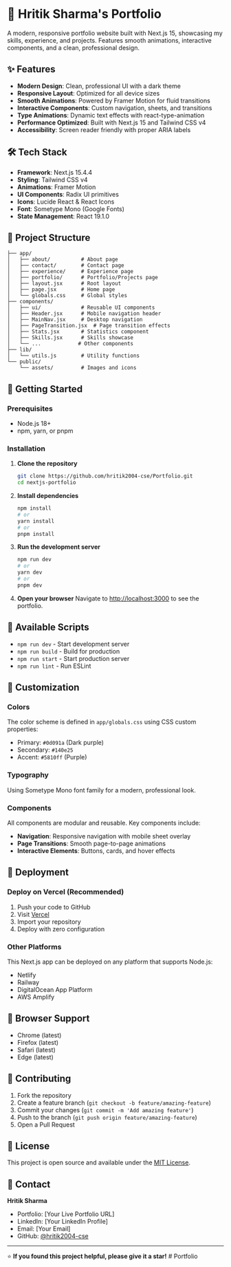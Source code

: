 # 🚀 Hritik Sharma's Portfolio

A modern, responsive portfolio website built with Next.js 15, showcasing my skills, experience, and projects. Features smooth animations, interactive components, and a clean, professional design.

## ✨ Features

- **Modern Design**: Clean, professional UI with a dark theme
- **Responsive Layout**: Optimized for all device sizes
- **Smooth Animations**: Powered by Framer Motion for fluid transitions
- **Interactive Components**: Custom navigation, sheets, and transitions
- **Type Animations**: Dynamic text effects with react-type-animation
- **Performance Optimized**: Built with Next.js 15 and Tailwind CSS v4
- **Accessibility**: Screen reader friendly with proper ARIA labels

## 🛠️ Tech Stack

- **Framework**: Next.js 15.4.4
- **Styling**: Tailwind CSS v4
- **Animations**: Framer Motion
- **UI Components**: Radix UI primitives
- **Icons**: Lucide React & React Icons
- **Font**: Sometype Mono (Google Fonts)
- **State Management**: React 19.1.0

## 📁 Project Structure

```
├── app/
│   ├── about/          # About page
│   ├── contact/        # Contact page
│   ├── experience/     # Experience page
│   ├── portfolio/      # Portfolio/Projects page
│   ├── layout.jsx      # Root layout
│   ├── page.jsx        # Home page
│   └── globals.css     # Global styles
├── components/
│   ├── ui/             # Reusable UI components
│   ├── Header.jsx      # Mobile navigation header
│   ├── MainNav.jsx     # Desktop navigation
│   ├── PageTransition.jsx  # Page transition effects
│   ├── Stats.jsx       # Statistics component
│   ├── Skills.jsx      # Skills showcase
│   └── ...            # Other components
├── lib/
│   └── utils.js        # Utility functions
└── public/
    └── assets/         # Images and icons
```

## 🚀 Getting Started

### Prerequisites

- Node.js 18+ 
- npm, yarn, or pnpm

### Installation

1. **Clone the repository**
   ```bash
   git clone https://github.com/hritik2004-cse/Portfolio.git
   cd nextjs-portfolio
   ```

2. **Install dependencies**
   ```bash
   npm install
   # or
   yarn install
   # or
   pnpm install
   ```

3. **Run the development server**
   ```bash
   npm run dev
   # or
   yarn dev
   # or
   pnpm dev
   ```

4. **Open your browser**
   Navigate to [http://localhost:3000](http://localhost:3000) to see the portfolio.

## 📜 Available Scripts

- `npm run dev` - Start development server
- `npm run build` - Build for production
- `npm run start` - Start production server
- `npm run lint` - Run ESLint

## 🎨 Customization

### Colors
The color scheme is defined in `app/globals.css` using CSS custom properties:
- Primary: `#0d091a` (Dark purple)
- Secondary: `#140e25` 
- Accent: `#5810ff` (Purple)

### Typography
Using Sometype Mono font family for a modern, professional look.

### Components
All components are modular and reusable. Key components include:
- **Navigation**: Responsive navigation with mobile sheet overlay
- **Page Transitions**: Smooth page-to-page animations
- **Interactive Elements**: Buttons, cards, and hover effects

## 🚢 Deployment

### Deploy on Vercel (Recommended)

1. Push your code to GitHub
2. Visit [Vercel](https://vercel.com/new)
3. Import your repository
4. Deploy with zero configuration

### Other Platforms

This Next.js app can be deployed on any platform that supports Node.js:
- Netlify
- Railway
- DigitalOcean App Platform
- AWS Amplify

## 📱 Browser Support

- Chrome (latest)
- Firefox (latest)  
- Safari (latest)
- Edge (latest)

## 🤝 Contributing

1. Fork the repository
2. Create a feature branch (`git checkout -b feature/amazing-feature`)
3. Commit your changes (`git commit -m 'Add amazing feature'`)
4. Push to the branch (`git push origin feature/amazing-feature`)
5. Open a Pull Request

## 📄 License

This project is open source and available under the [MIT License](LICENSE).

## 📧 Contact

**Hritik Sharma**
- Portfolio: [Your Live Portfolio URL]
- LinkedIn: [Your LinkedIn Profile]
- Email: [Your Email]
- GitHub: [@hritik2004-cse](https://github.com/hritik2004-cse)

---

⭐ **If you found this project helpful, please give it a star!**
#   P o r t f o l i o 
 
 